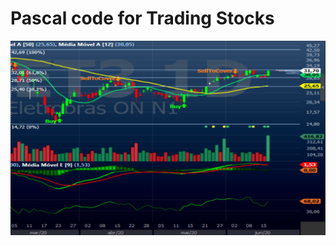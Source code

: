 # Pascal code for Trading Stocks

<img src=https://github.com/RubensZimbres/Repo-2020/blob/master/Pascal/pascal.png>

